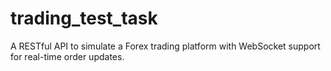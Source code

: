 # trading_test_task
A RESTful API to simulate a Forex trading platform with WebSocket support for real-time order updates.
